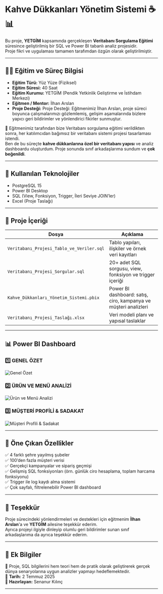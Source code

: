 # Kahve Dükkanları Yönetim Sistemi ☕📊

Bu proje, **YETGİM** kapsamında gerçekleşen **Veritabanı Sorgulama Eğitimi** süresince geliştirilmiş bir SQL ve Power BI tabanlı analiz projesidir.  
Proje fikri ve uygulaması tamamen tarafımdan özgün olarak geliştirilmiştir.

---

## 👨‍🏫 Eğitim ve Süreç Bilgisi

- **Eğitim Türü:** Yüz Yüze (Fiziksel)
- **Eğitim Süresi:** 40 Saat
- **Eğitim Kurumu:** YETGİM (Pendik Yetkinlik Geliştirme ve İstihdam Merkezi)
- **Eğitmen / Mentor:** İlhan Arslan  
- **Proje Desteği:** Proje Desteği: Eğitmenimiz İlhan Arslan, proje süreci boyunca çalışmalarımızı gözlemlemiş, gelişim aşamalarında bizlere yapıcı geri bildirimler ve yönlendirici fikirler sunmuştur.

🎯 Eğitmenimiz tarafından bize Veritabanı sorgulama eğitimi verildikten sonra, her katılımcıdan bağımsız bir veritabanı sistemi projesi tasarlaması istendi.  
Ben de bu süreçte **kahve dükkanlarına özel bir veritabanı yapısı** ve analiz dashboardu oluşturdum. Proje sonunda sınıf arkadaşlarıma sundum ve **çok beğenildi**.

---

## 🧰 Kullanılan Teknolojiler

- PostgreSQL 15
- Power BI Desktop
- SQL (View, Fonksiyon, Trigger, İleri Seviye JOIN’ler)
- Excel (Proje Taslağı)

---

## 📁 Proje İçeriği

| Dosya | Açıklama |
|------|----------|
| `Veritabanı_Projesi_Tablo_ve_Veriler.sql` | Tablo yapıları, ilişkiler ve örnek veri kayıtları |
| `Veritabanı_Projesi_Sorgular.sql` | 20+ adet SQL sorgusu, view, fonksiyon ve trigger içeriği |
| `Kahve_Dükkanları_Yönetim_Sistemi.pbix` | Power BI dashboard: satış, ciro, kampanya ve müşteri analizleri |
| `Veritabanı_Projesi_Taslağı.xlsx` | Veri modeli planı ve yapısal taslaklar |

---

## 📊 Power BI Dashboard

### 1️⃣ GENEL ÖZET
![Genel Özet](dashboard1.png)

### 2️⃣ ÜRÜN VE MENÜ ANALİZİ
![Ürün ve Menü Analizi](dashboard2.png)

### 3️⃣ MÜŞTERİ PROFİLİ & SADAKAT
![Müşteri Profili & Sadakat](dashboard3.png)

---

## 🚀 Öne Çıkan Özellikler

✅ 4 farklı şehre yayılmış şubeler  
✅ 100’den fazla müşteri verisi  
✅ Gerçekçi kampanyalar ve sipariş geçmişi  
✅ Gelişmiş SQL fonksiyonları (örn. günlük ciro hesaplama, toplam harcama fonksiyonu)  
✅ Trigger ile log kaydı alma sistemi  
✅ Çok sayfalı, filtrelenebilir Power BI dashboard

---

## 🙌 Teşekkür

Proje sürecindeki yönlendirmeleri ve destekleri için eğitmenim **İlhan Arslan**'a ve **YETGİM** ailesine teşekkür ederim.  
Ayrıca projeyi ilgiyle dinleyip olumlu geri bildirimler sunan sınıf arkadaşlarıma da ayrıca teşekkür ederim.

---

## 📎 Ek Bilgiler

📍 Proje, SQL bilgilerini hem teori hem de pratik olarak geliştirerek gerçek dünya senaryolarına uygun analizler yapmayı hedeflemektedir.  
📅 **Tarih:**  2 Temmuz 2025  
👤 **Hazırlayan:** Senanur Kılınç

---
